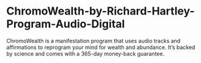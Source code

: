 # ChromoWealth-by-Richard-Hartley-Program-Audio-Digital
ChromoWealth is a manifestation program that uses audio tracks and affirmations to reprogram your mind for wealth and abundance. It’s backed by science and comes with a 365-day money-back guarantee.

